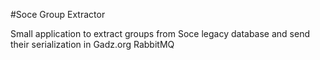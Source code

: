 #Soce Group Extractor

Small application to extract groups from Soce legacy database and send their serialization in Gadz.org RabbitMQ

